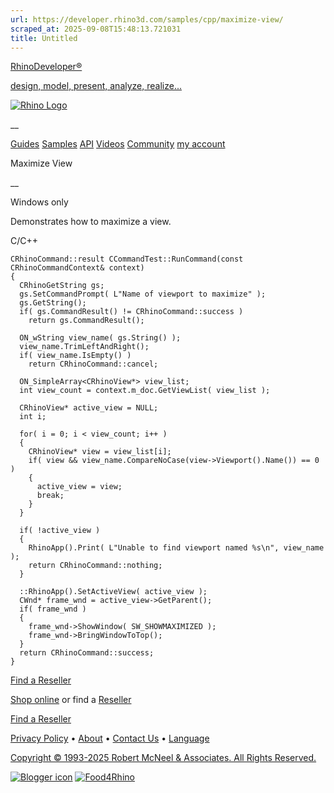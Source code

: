 ```yaml
---
url: https://developer.rhino3d.com/samples/cpp/maximize-view/
scraped_at: 2025-09-08T15:48:13.721031
title: Untitled
---
```


[RhinoDeveloper®](/)

[design, model, present, analyze, realize...](/)

[![Rhino Logo](https://developer.rhino3d.com/images/rhinodevlogo.png)](/)

__

[Guides](https://developer.rhino3d.com/guides)
[Samples](https://developer.rhino3d.com/samples)
[API](https://developer.rhino3d.com/api)
[Videos](https://developer.rhino3d.com/videos)
[Community](https://discourse.mcneel.com/c/rhino-developer) [my account
](https://www.rhino3d.com/my-account/ "Manage your account, licenses, and
teams")

Maximize View

__

Windows only

Demonstrates how to maximize a view.

C/C++

    
    
    CRhinoCommand::result CCommandTest::RunCommand(const CRhinoCommandContext& context)
    {
      CRhinoGetString gs;
      gs.SetCommandPrompt( L"Name of viewport to maximize" );
      gs.GetString();
      if( gs.CommandResult() != CRhinoCommand::success )
        return gs.CommandResult();
    
      ON_wString view_name( gs.String() );
      view_name.TrimLeftAndRight();
      if( view_name.IsEmpty() )
        return CRhinoCommand::cancel;
    
      ON_SimpleArray<CRhinoView*> view_list;
      int view_count = context.m_doc.GetViewList( view_list );
    
      CRhinoView* active_view = NULL;
      int i;
    
      for( i = 0; i < view_count; i++ )
      {
        CRhinoView* view = view_list[i];
        if( view && view_name.CompareNoCase(view->Viewport().Name()) == 0 )
        {
          active_view = view;
          break;
        }
      }
    
      if( !active_view )
      {
        RhinoApp().Print( L"Unable to find viewport named %s\n", view_name );
        return CRhinoCommand::nothing;
      }
    
      ::RhinoApp().SetActiveView( active_view );
      CWnd* frame_wnd = active_view->GetParent();
      if( frame_wnd )
      {
        frame_wnd->ShowWindow( SW_SHOWMAXIMIZED );
        frame_wnd->BringWindowToTop();
      }
      return CRhinoCommand::success;
    }
    

  

[Find a Reseller](https://www.rhino3d.com/sales)

[Shop online](https://www.rhino3d.com/store) or find a
[Reseller](https://www.rhino3d.com/sales)

[Find a Reseller](https://www.rhino3d.com/sales)

[Privacy Policy](https://www.rhino3d.com/privacy) •
[About](https://www.rhino3d.com/mcneel/about) • [Contact
Us](https://www.rhino3d.com/mcneel/contact) • [
Language](https://www.rhino3d.com/language "Change to a different region or
language")

[Copyright © 1993-2025 Robert McNeel & Associates. All Rights
Reserved.](https://www.rhino3d.com/mcneel/about)

[](https://www.facebook.com/McNeelRhinoceros/)
[](https://twitter.com/bobmcneel) [](https://www.linkedin.com/groups/75313/)
[](https://www.youtube.com/user/RhinoGuide/videos) [](https://vimeo.com/rhino)
[![Blogger
icon](https://developer.rhino3d.com/images/blogger.svg)](http://blog.rhino3d.com/)
[![Food4Rhino](https://developer.rhino3d.com/images/f4r_icon_01.svg)](https://www.food4rhino.com)

